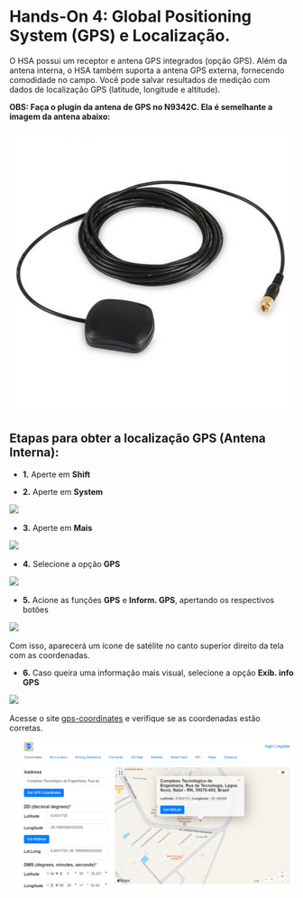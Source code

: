# **Hands-On 4: Global Positioning System (GPS) e Localização.**

O HSA possui um receptor e antena GPS integrados (opção GPS). Além da antena interna, o HSA também suporta a antena GPS externa, fornecendo
comodidade no campo. Você pode salvar resultados de medição com dados de localização GPS
(latitude, longitude e altitude).

**OBS: Faça o plugin da antena de GPS no N9342C. Ela é semelhante a imagem da antena abaixo:**

![](/Imagens/HD04/antena-gps.jpg)

## Etapas para obter a localização GPS (Antena Interna):

- **1.** Aperte em **Shift**

- **2.** Aperte em **System**

![](/Imagens/HD01/shift_system.png)

- **3.** Aperte em **Mais**

![](/Imagens/HD04/shift_system_mais.png)

- **4.** Selecione a opção **GPS**

![](/Imagens/HD04/gps.png)

- **5.** Acione as funções **GPS** e **Inform. GPS**, apertando os respectivos botões

![](/Imagens/HD04/inform_gps.png)

Com isso, aparecerá um ícone de satélite no canto superior direito da tela com as coordenadas.

- **6.** Caso queira uma informação mais visual, selecione a opção **Exib. info GPS**

![](/Imagens/HD04/exib_info_gps.png)

Acesse o site [gps-coordinates](https://www.gps-coordinates.net/) e verifique se as coordenadas estão corretas.

![](/Imagens/HD4/localizacao_gps.png)